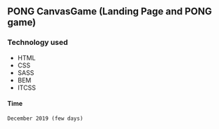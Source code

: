 ## PONG CanvasGame (Landing Page and PONG game)

### Technology used
* HTML
* CSS
* SASS
* BEM
* ITCSS

#### Time 

```December 2019 (few days)```

